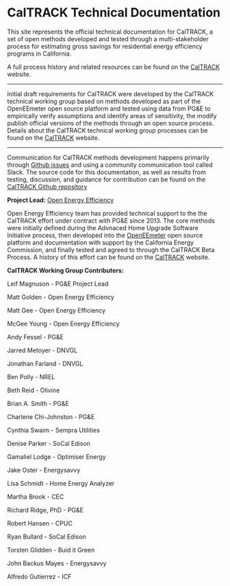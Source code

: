 # CalTRACK Technical Documentation

This site represents the official technical documentation for CalTRACK, a set of open methods developed and tested through a multi-stakeholder process for estimating gross savings for residential energy efficiency programs in California.

A full process history and related resources can be found on the [CalTRACK](http://www.caltrack.org) website.

-----

Initial draft requirements for CalTRACK were developed by the CalTRACK technical working group based on methods developed as part of the OpenEEmeter open source platform and tested using data from PG&E to empirically verify assumptions and identify areas of sensitivity, the modify publish official versions of the methods through an open source process. Details about the CalTRACK technical working group processes can be found on the [CalTRACK](http://www.caltrack.org/methods-dev-process.html) website.

----

Communication for CalTRACK methods development happens primarily through [Github issues](https://github.com/impactlab/caltrack/issues) and using a community communication tool called Slack. The source code for this documentation, as well as results from testing, discussion, and guidance for contribution can be found on the [CalTRACK Github repository](https://github.com/impactlab/caltrack)

**Project Lead:**
[Open Energy Efficiency](http://openeemeter.org)

Open Energy Efficiency team has provided technical support to the the CalTRACK effort under contract with PG&E since 2013. The core methods were initially defined during the Advnaced Home Upgrade Software Initiative process, then developed into the [OpenEEmeter](http://www.openeemeter.org) open source platform and documentation with support by the California Energy Commission, and finally tested and agreed to through the CalTRACK Beta Process. A history of this effort can be found on the [CalTRACK](http://www.caltrack.org/caltrack-history.html) website.

**CalTRACK Working Group Contributers:**

Leif Magnuson - PG&E Project Lead

Matt Golden - Open Energy Efficiency 

Matt Gee - Open Energy Efficiency 

McGee Young - Open Energy Efficiency

Andy Fessel - PG&E

Jarred Metoyer - DNVGL

Jonathan Farland - DNVGL

Ben Polly - NREL

Beth Reid - Olivine

Brian A. Smith - PG&E

Charlene Chi-Johnston - PG&E

Cynthia Swaim - Sempra Utilities

Denise Parker - SoCal Edison

Gamaliel Lodge - Optimiser Energy 

Jake Oster -  Energysavvy 

Lisa Schmidt - Home Energy Analyzer

Martha Brook - CEC

Richard Ridge, PhD - PG&E

Robert Hansen - CPUC

Ryan Bullard - SoCal Edison

Torsten Glidden - Buid it Green

John Backus Mayes - Energysavvy

Alfredo Gutierrez - ICF
